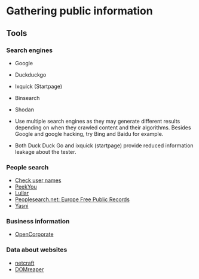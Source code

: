# Gathering public information

## Tools

### Search engines
* Google
* Duckduckgo
* Ixquick (Startpage)
* Binsearch
* Shodan

* Use multiple search engines as they may generate different results depending on when they crawled content and their algorithms. Besides Google and google hacking, try Bing and Baidu for example. 
* Both Duck Duck Go and ixquick (startpage) provide reduced information leakage about the tester. 

### People search
* [Check user names](https://checkusernames.com/)
* [PeekYou](https://www.peekyou.com/)
* [Lullar](https://lullar-com-3.appspot.com/)
* [Peoplesearch.net: Europe Free Public Records](https://publicrecords.searchsystems.net/Other_Nations/Europe_Free_Public_Records/)
* [Yasni](http://www.yasni.com/)

### Business information
* [OpenCorporate](https://opencorporates.com/)

### Data about websites

* [netcraft](https://www.netcraft.com/)
* [DOMreaper](http://domreaper.com/)





